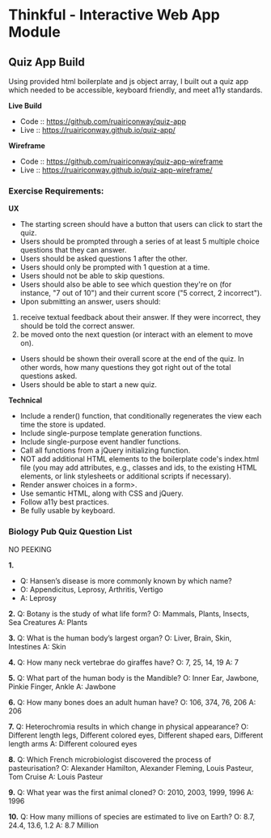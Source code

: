 # Thinkful - Interactive Web App Module


## Quiz App Build
Using provided html boilerplate and js object array, I built out a quiz app which needed to be accessible, keyboard friendly, and meet a11y standards.

**Live Build**
- Code :: https://github.com/ruairiconway/quiz-app
- Live :: https://ruairiconway.github.io/quiz-app/

**Wireframe**
- Code :: https://github.com/ruairiconway/quiz-app-wireframe
- Live :: https://ruairiconway.github.io/quiz-app-wireframe/

### Exercise Requirements:
**UX**
- The starting screen should have a button that users can click to start the quiz.
- Users should be prompted through a series of at least 5 multiple choice questions that they can answer.
- Users should be asked questions 1 after the other.
- Users should only be prompted with 1 question at a time.
- Users should not be able to skip questions.
- Users should also be able to see which question they're on (for instance, "7 out of 10") and their current score ("5 correct, 2 incorrect").
- Upon submitting an answer, users should:
1. receive textual feedback about their answer. If they were incorrect, they should be told the correct answer.
2. be moved onto the next question (or interact with an element to move on).
- Users should be shown their overall score at the end of the quiz. In other words, how many questions they got right out of the total questions asked.
- Users should be able to start a new quiz.

**Technical**
- Include a render() function, that conditionally regenerates the view each time the store is updated.
- Include single-purpose template generation functions.
- Include single-purpose event handler functions.
- Call all functions from a jQuery initializing function.
- NOT add additional HTML elements to the boilerplate code's index.html file (you may add attributes, e.g., classes and ids, to the existing HTML elements, or link stylesheets or additional scripts if necessary).
- Render answer choices in a form>.
- Use semantic HTML, along with CSS and jQuery.
- Follow a11y best practices.
- Be fully usable by keyboard.


### Biology Pub Quiz Question List
NO PEEKING

**1.**
- Q: Hansen’s disease is more commonly known by which name?
- O: Appendicitus, Leprosy, Arthritis, Vertigo
- A: Leprosy

**2.**
Q: Botany is the study of what life form?
O: Mammals, Plants, Insects, Sea Creatures 
A: Plants

**3.**
Q: What is the human body’s largest organ?
O: Liver, Brain, Skin, Intestines
A: Skin

**4.**
Q: How many neck vertebrae do giraffes have?
O: 7, 25, 14, 19
A: 7

**5.**
Q: What part of the human body is the Mandible?
O: Inner Ear, Jawbone, Pinkie Finger, Ankle
A: Jawbone

**6.**
Q: How many bones does an adult human have?
O: 106, 374, 76, 206
A: 206

**7.**
Q: Heterochromia results in which change in physical appearance?
O: Different length legs, Different colored eyes, Different shaped ears, Different length arms
A: Different coloured eyes

**8.**
Q: Which French microbiologist discovered the process of pasteurisation?
O: Alexander Hamilton, Alexander Fleming, Louis Pasteur, Tom Cruise
A: Louis Pasteur

**9.**
Q: What year was the first animal cloned?
O: 2010, 2003, 1999, 1996
A: 1996

**10.**
Q: How many millions of species are estimated to live on Earth?
O: 8.7, 24.4, 13.6, 1.2
A: 8.7 Million